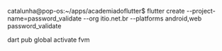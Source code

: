 catalunha@pop-os:~/apps/academiadoflutter$ flutter create --project-name=password_validate --org itio.net.br --platforms android,web password_validate

dart pub global activate fvm


